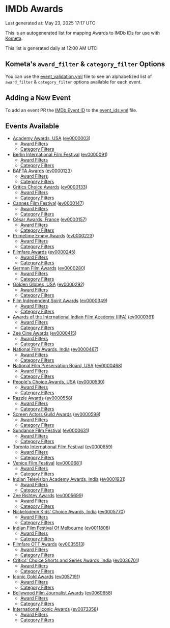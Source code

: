 # IMDb Awards

Last generated at: May 23, 2025 17:17 UTC

This is an autogenerated list for mapping Awards to IMDb IDs for use with [Kometa](https://github.com/Kometa-Team/Kometa).

This list is generated daily at 12:00 AM UTC 

## Kometa's `award_filter` & `category_filter` Options

You can use the [event_validation.yml](https://github.com/Kometa-Team/IMDb-Awards/blob/master/event_validation.yml) file to see an alphabetized list of `award_filter` & `category_filter` options available for each event.

## Adding a New Event

To add an event PR the [IMDb Event ID](https://www.imdb.com/event/all/) to the [event_ids.yml](https://github.com/Kometa-Team/IMDb-Awards/blob/master/event_ids.yml) file.

## Events Available

* [Academy Awards, USA](https://www.imdb.com/event/ev0000003) ([ev0000003](https://github.com/Kometa-Team/IMDb-Awards/blob/master/event_validation.yml#L1))
  * [Award Filters](https://github.com/Kometa-Team/IMDb-Awards/blob/master/event_validation.yml#L6)
  * [Category Filters](https://github.com/Kometa-Team/IMDb-Awards/blob/master/event_validation.yml#L14)
* [Berlin International Film Festival](https://www.imdb.com/event/ev0000091) ([ev0000091](https://github.com/Kometa-Team/IMDb-Awards/blob/master/event_validation.yml#L148))
  * [Award Filters](https://github.com/Kometa-Team/IMDb-Awards/blob/master/event_validation.yml#L153)
  * [Category Filters](https://github.com/Kometa-Team/IMDb-Awards/blob/master/event_validation.yml#L351)
* [BAFTA Awards](https://www.imdb.com/event/ev0000123) ([ev0000123](https://github.com/Kometa-Team/IMDb-Awards/blob/master/event_validation.yml#L636))
  * [Award Filters](https://github.com/Kometa-Team/IMDb-Awards/blob/master/event_validation.yml#L641)
  * [Category Filters](https://github.com/Kometa-Team/IMDb-Awards/blob/master/event_validation.yml#L674)
* [Critics Choice Awards](https://www.imdb.com/event/ev0000133) ([ev0000133](https://github.com/Kometa-Team/IMDb-Awards/blob/master/event_validation.yml#L1172))
  * [Award Filters](https://github.com/Kometa-Team/IMDb-Awards/blob/master/event_validation.yml#L1175)
  * [Category Filters](https://github.com/Kometa-Team/IMDb-Awards/blob/master/event_validation.yml#L1180)
* [Cannes Film Festival](https://www.imdb.com/event/ev0000147) ([ev0000147](https://github.com/Kometa-Team/IMDb-Awards/blob/master/event_validation.yml#L1281))
  * [Award Filters](https://github.com/Kometa-Team/IMDb-Awards/blob/master/event_validation.yml#L1286)
  * [Category Filters](https://github.com/Kometa-Team/IMDb-Awards/blob/master/event_validation.yml#L1453)
* [César Awards, France](https://www.imdb.com/event/ev0000157) ([ev0000157](https://github.com/Kometa-Team/IMDb-Awards/blob/master/event_validation.yml#L1683))
  * [Award Filters](https://github.com/Kometa-Team/IMDb-Awards/blob/master/event_validation.yml#L1687)
  * [Category Filters](https://github.com/Kometa-Team/IMDb-Awards/blob/master/event_validation.yml#L1692)
* [Primetime Emmy Awards](https://www.imdb.com/event/ev0000223) ([ev0000223](https://github.com/Kometa-Team/IMDb-Awards/blob/master/event_validation.yml#L1752))
  * [Award Filters](https://github.com/Kometa-Team/IMDb-Awards/blob/master/event_validation.yml#L1757)
  * [Category Filters](https://github.com/Kometa-Team/IMDb-Awards/blob/master/event_validation.yml#L1764)
* [Filmfare Awards](https://www.imdb.com/event/ev0000245) ([ev0000245](https://github.com/Kometa-Team/IMDb-Awards/blob/master/event_validation.yml#L2975))
  * [Award Filters](https://github.com/Kometa-Team/IMDb-Awards/blob/master/event_validation.yml#L2979)
  * [Category Filters](https://github.com/Kometa-Team/IMDb-Awards/blob/master/event_validation.yml#L2988)
* [German Film Awards](https://www.imdb.com/event/ev0000280) ([ev0000280](https://github.com/Kometa-Team/IMDb-Awards/blob/master/event_validation.yml#L3079))
  * [Award Filters](https://github.com/Kometa-Team/IMDb-Awards/blob/master/event_validation.yml#L3084)
  * [Category Filters](https://github.com/Kometa-Team/IMDb-Awards/blob/master/event_validation.yml#L3107)
* [Golden Globes, USA](https://www.imdb.com/event/ev0000292) ([ev0000292](https://github.com/Kometa-Team/IMDb-Awards/blob/master/event_validation.yml#L3180))
  * [Award Filters](https://github.com/Kometa-Team/IMDb-Awards/blob/master/event_validation.yml#L3185)
  * [Category Filters](https://github.com/Kometa-Team/IMDb-Awards/blob/master/event_validation.yml#L3193)
* [Film Independent Spirit Awards](https://www.imdb.com/event/ev0000349) ([ev0000349](https://github.com/Kometa-Team/IMDb-Awards/blob/master/event_validation.yml#L3359))
  * [Award Filters](https://github.com/Kometa-Team/IMDb-Awards/blob/master/event_validation.yml#L3362)
  * [Category Filters](https://github.com/Kometa-Team/IMDb-Awards/blob/master/event_validation.yml#L3371)
* [Awards of the International Indian Film Academy (IIFA)](https://www.imdb.com/event/ev0000361) ([ev0000361](https://github.com/Kometa-Team/IMDb-Awards/blob/master/event_validation.yml#L3411))
  * [Award Filters](https://github.com/Kometa-Team/IMDb-Awards/blob/master/event_validation.yml#L3414)
  * [Category Filters](https://github.com/Kometa-Team/IMDb-Awards/blob/master/event_validation.yml#L3424)
* [Zee Cine Awards](https://www.imdb.com/event/ev0000415) ([ev0000415](https://github.com/Kometa-Team/IMDb-Awards/blob/master/event_validation.yml#L3519))
  * [Award Filters](https://github.com/Kometa-Team/IMDb-Awards/blob/master/event_validation.yml#L3521)
  * [Category Filters](https://github.com/Kometa-Team/IMDb-Awards/blob/master/event_validation.yml#L3531)
* [National Film Awards, India](https://www.imdb.com/event/ev0000467) ([ev0000467](https://github.com/Kometa-Team/IMDb-Awards/blob/master/event_validation.yml#L3637))
  * [Award Filters](https://github.com/Kometa-Team/IMDb-Awards/blob/master/event_validation.yml#L3641)
  * [Category Filters](https://github.com/Kometa-Team/IMDb-Awards/blob/master/event_validation.yml#L3655)
* [National Film Preservation Board, USA](https://www.imdb.com/event/ev0000468) ([ev0000468](https://github.com/Kometa-Team/IMDb-Awards/blob/master/event_validation.yml#L3850))
  * [Award Filters](https://github.com/Kometa-Team/IMDb-Awards/blob/master/event_validation.yml#L3853)
  * [Category Filters](https://github.com/Kometa-Team/IMDb-Awards/blob/master/event_validation.yml#L3855)
* [People's Choice Awards, USA](https://www.imdb.com/event/ev0000530) ([ev0000530](https://github.com/Kometa-Team/IMDb-Awards/blob/master/event_validation.yml#L3858))
  * [Award Filters](https://github.com/Kometa-Team/IMDb-Awards/blob/master/event_validation.yml#L3861)
  * [Category Filters](https://github.com/Kometa-Team/IMDb-Awards/blob/master/event_validation.yml#L3864)
* [Razzie Awards](https://www.imdb.com/event/ev0000558) ([ev0000558](https://github.com/Kometa-Team/IMDb-Awards/blob/master/event_validation.yml#L4107))
  * [Award Filters](https://github.com/Kometa-Team/IMDb-Awards/blob/master/event_validation.yml#L4110)
  * [Category Filters](https://github.com/Kometa-Team/IMDb-Awards/blob/master/event_validation.yml#L4115)
* [Screen Actors Guild Awards](https://www.imdb.com/event/ev0000598) ([ev0000598](https://github.com/Kometa-Team/IMDb-Awards/blob/master/event_validation.yml#L4155))
  * [Award Filters](https://github.com/Kometa-Team/IMDb-Awards/blob/master/event_validation.yml#L4158)
  * [Category Filters](https://github.com/Kometa-Team/IMDb-Awards/blob/master/event_validation.yml#L4160)
* [Sundance Film Festival](https://www.imdb.com/event/ev0000631) ([ev0000631](https://github.com/Kometa-Team/IMDb-Awards/blob/master/event_validation.yml#L4186))
  * [Award Filters](https://github.com/Kometa-Team/IMDb-Awards/blob/master/event_validation.yml#L4189)
  * [Category Filters](https://github.com/Kometa-Team/IMDb-Awards/blob/master/event_validation.yml#L4240)
* [Toronto International Film Festival](https://www.imdb.com/event/ev0000659) ([ev0000659](https://github.com/Kometa-Team/IMDb-Awards/blob/master/event_validation.yml#L4358))
  * [Award Filters](https://github.com/Kometa-Team/IMDb-Awards/blob/master/event_validation.yml#L4361)
  * [Category Filters](https://github.com/Kometa-Team/IMDb-Awards/blob/master/event_validation.yml#L4418)
* [Venice Film Festival](https://www.imdb.com/event/ev0000681) ([ev0000681](https://github.com/Kometa-Team/IMDb-Awards/blob/master/event_validation.yml#L4497))
  * [Award Filters](https://github.com/Kometa-Team/IMDb-Awards/blob/master/event_validation.yml#L4502)
  * [Category Filters](https://github.com/Kometa-Team/IMDb-Awards/blob/master/event_validation.yml#L4844)
* [Indian Television Academy Awards, India](https://www.imdb.com/event/ev0001931) ([ev0001931](https://github.com/Kometa-Team/IMDb-Awards/blob/master/event_validation.yml#L5297))
  * [Award Filters](https://github.com/Kometa-Team/IMDb-Awards/blob/master/event_validation.yml#L5300)
  * [Category Filters](https://github.com/Kometa-Team/IMDb-Awards/blob/master/event_validation.yml#L5309)
* [Zee Rishtey Awards](https://www.imdb.com/event/ev0005699) ([ev0005699](https://github.com/Kometa-Team/IMDb-Awards/blob/master/event_validation.yml#L5500))
  * [Award Filters](https://github.com/Kometa-Team/IMDb-Awards/blob/master/event_validation.yml#L5502)
  * [Category Filters](https://github.com/Kometa-Team/IMDb-Awards/blob/master/event_validation.yml#L5504)
* [Nickelodeon Kids' Choice Awards, India](https://www.imdb.com/event/ev0005770) ([ev0005770](https://github.com/Kometa-Team/IMDb-Awards/blob/master/event_validation.yml#L5583))
  * [Award Filters](https://github.com/Kometa-Team/IMDb-Awards/blob/master/event_validation.yml#L5585)
  * [Category Filters](https://github.com/Kometa-Team/IMDb-Awards/blob/master/event_validation.yml#L5588)
* [Indian Film Festival Of Melbourne](https://www.imdb.com/event/ev0011808) ([ev0011808](https://github.com/Kometa-Team/IMDb-Awards/blob/master/event_validation.yml#L5623))
  * [Award Filters](https://github.com/Kometa-Team/IMDb-Awards/blob/master/event_validation.yml#L5625)
  * [Category Filters](https://github.com/Kometa-Team/IMDb-Awards/blob/master/event_validation.yml#L5637)
* [Filmfare OTT Awards](https://www.imdb.com/event/ev0035513) ([ev0035513](https://github.com/Kometa-Team/IMDb-Awards/blob/master/event_validation.yml#L5660))
  * [Award Filters](https://github.com/Kometa-Team/IMDb-Awards/blob/master/event_validation.yml#L5662)
  * [Category Filters](https://github.com/Kometa-Team/IMDb-Awards/blob/master/event_validation.yml#L5668)
* [Critics’ Choice Shorts and Series Awards, India](https://www.imdb.com/event/ev0036701) ([ev0036701](https://github.com/Kometa-Team/IMDb-Awards/blob/master/event_validation.yml#L5750))
  * [Award Filters](https://github.com/Kometa-Team/IMDb-Awards/blob/master/event_validation.yml#L5752)
  * [Category Filters](https://github.com/Kometa-Team/IMDb-Awards/blob/master/event_validation.yml#L5755)
* [Iconic Gold Awards](https://www.imdb.com/event/ev0057191) ([ev0057191](https://github.com/Kometa-Team/IMDb-Awards/blob/master/event_validation.yml#L5773))
  * [Award Filters](https://github.com/Kometa-Team/IMDb-Awards/blob/master/event_validation.yml#L5775)
  * [Category Filters](https://github.com/Kometa-Team/IMDb-Awards/blob/master/event_validation.yml#L5777)
* [Bollywood Film Journalist Awards](https://www.imdb.com/event/ev0060658) ([ev0060658](https://github.com/Kometa-Team/IMDb-Awards/blob/master/event_validation.yml#L5884))
  * [Award Filters](https://github.com/Kometa-Team/IMDb-Awards/blob/master/event_validation.yml#L5886)
  * [Category Filters](https://github.com/Kometa-Team/IMDb-Awards/blob/master/event_validation.yml#L5891)
* [International Iconic Awards](https://www.imdb.com/event/ev0073358) ([ev0073358](https://github.com/Kometa-Team/IMDb-Awards/blob/master/event_validation.yml#L5903))
  * [Award Filters](https://github.com/Kometa-Team/IMDb-Awards/blob/master/event_validation.yml#L5905)
  * [Category Filters](https://github.com/Kometa-Team/IMDb-Awards/blob/master/event_validation.yml#L5909)
